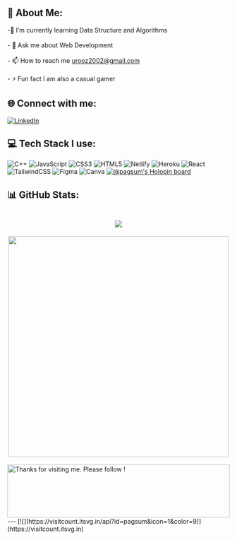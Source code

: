 ## 💫 About Me:
 -🌱 I’m currently learning Data Structure and Algorithms<br><br>- 💬 Ask me about Web Development<br><br>- 📫 How to reach me urooz2002@gmail.com<br><br>- ⚡ Fun fact I am also a casual gamer


## 🌐 Connect with me:
[![LinkedIn](https://img.shields.io/badge/LinkedIn-%230077B5.svg?logo=linkedin&logoColor=white)](https://linkedin.com/in/urooj-ahmad-73260422a) 

## 💻 Tech Stack I use:
![C++](https://img.shields.io/badge/c++-%2300599C.svg?style=flat&logo=c%2B%2B&logoColor=white) ![JavaScript](https://img.shields.io/badge/javascript-%23323330.svg?style=flat&logo=javascript&logoColor=%23F7DF1E) ![CSS3](https://img.shields.io/badge/css3-%231572B6.svg?style=flat&logo=css3&logoColor=white) ![HTML5](https://img.shields.io/badge/html5-%23E34F26.svg?style=flat&logo=html5&logoColor=white) ![Netlify](https://img.shields.io/badge/netlify-%23000000.svg?style=flat&logo=netlify&logoColor=#00C7B7) ![Heroku](https://img.shields.io/badge/heroku-%23430098.svg?style=flat&logo=heroku&logoColor=white) ![React](https://img.shields.io/badge/react-%2320232a.svg?style=flat&logo=react&logoColor=%2361DAFB) ![TailwindCSS](https://img.shields.io/badge/tailwindcss-%2338B2AC.svg?style=flat&logo=tailwind-css&logoColor=white) 	![Figma](https://img.shields.io/badge/figma-%23F24E1E.svg?style=flat&logo=figma&logoColor=white) ![Canva](https://img.shields.io/badge/Canva-%2300C4CC.svg?style=flat&logo=Canva&logoColor=white)
[![@pagsum's Holopin board](https://holopin.me/pagsum)](https://holopin.io/@pagsum)
## 📊 GitHub Stats:
<div style="inline-block;" align='center'>
        <img  style="margin:20px 10px;" src="https://github-readme-stats.vercel.app/api/top-langs/?username=urz-ahmed&layout=compact&text_color=daf7dc&bg_color=151515">
        <a href="#"><img src="https://github-readme-stats.vercel.app/api?username=urz-ahmed&show_icons=true&count_private=true&theme=dark" width="500"></a>
    </div>
    <br/>
 <img height="120" alt="Thanks for visiting me. Please follow !" width="100%" src="https://raw.githubusercontent.com/BrunnerLivio/brunnerlivio/master/images/marquee.svg" /> <br />
---
[![](https://visitcount.itsvg.in/api?id=pagsum&icon=1&color=9)](https://visitcount.itsvg.in)
